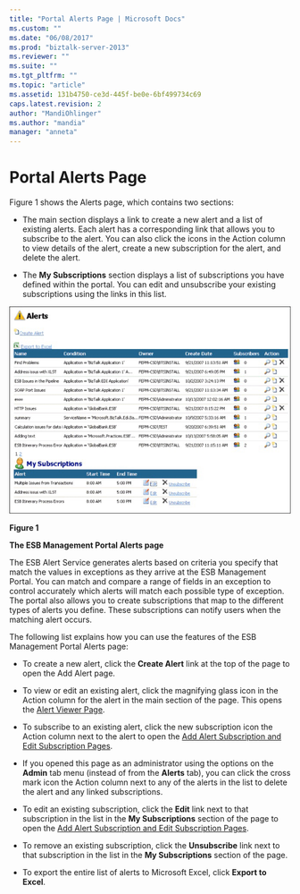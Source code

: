 ```yaml
---
title: "Portal Alerts Page | Microsoft Docs"
ms.custom: ""
ms.date: "06/08/2017"
ms.prod: "biztalk-server-2013"
ms.reviewer: ""
ms.suite: ""
ms.tgt_pltfrm: ""
ms.topic: "article"
ms.assetid: 131b4750-ce3d-445f-be0e-6bf499734c69
caps.latest.revision: 2
author: "MandiOhlinger"
ms.author: "mandia"
manager: "anneta"
---
```

# Portal Alerts Page
Figure 1 shows the Alerts page, which contains two sections:  
  
-   The main section displays a link to create a new alert and a list of existing alerts. Each alert has a corresponding link that allows you to subscribe to the alert. You can also click the icons in the Action column to view details of the alert, create a new subscription for the alert, and delete the alert.  
  
-   The **My Subscriptions** section displays a list of subscriptions you have defined within the portal. You can edit and unsubscribe your existing subscriptions using the links in this list.  
  
 ![Portal Alerts Page](../esb-toolkit/media/ch8-portalalertspage.gif "Ch8-PortalAlertsPage")  
  
 **Figure 1**  
  
 **The ESB Management Portal Alerts page**  
  
 The ESB Alert Service generates alerts based on criteria you specify that match the values in exceptions as they arrive at the ESB Management Portal. You can match and compare a range of fields in an exception to control accurately which alerts will match each possible type of exception. The portal also allows you to create subscriptions that map to the different types of alerts you define. These subscriptions can notify users when the matching alert occurs.  
  
 The following list explains how you can use the features of the ESB Management Portal Alerts page:  
  
-   To create a new alert, click the **Create Alert** link at the top of the page to open the Add Alert page.  
  
-   To view or edit an existing alert, click the magnifying glass icon in the Action column for the alert in the main section of the page. This opens the [Alert Viewer Page](../esb-toolkit/alert-viewer-page.md).  
  
-   To subscribe to an existing alert, click the new subscription icon the Action column next to the alert to open the [Add Alert Subscription and Edit Subscription Pages](../esb-toolkit/add-alert-subscription-and-edit-subscription-pages.md).  
  
-   If you opened this page as an administrator using the options on the **Admin** tab menu (instead of from the **Alerts** tab), you can click the cross mark icon the Action column next to any of the alerts in the list to delete the alert and any linked subscriptions.  
  
-   To edit an existing subscription, click the **Edit** link next to that subscription in the list in the **My Subscriptions** section of the page to open the [Add Alert Subscription and Edit Subscription Pages](../esb-toolkit/add-alert-subscription-and-edit-subscription-pages.md).  
  
-   To remove an existing subscription, click the **Unsubscribe** link next to that subscription in the list in the **My Subscriptions** section of the page.  
  
-   To export the entire list of alerts to Microsoft Excel, click **Export to Excel**.